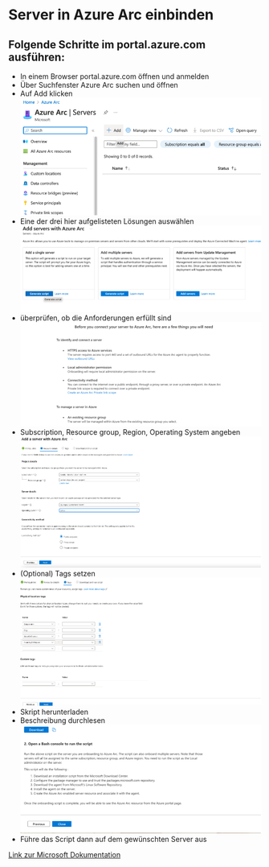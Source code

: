 # Server in Azure Arc einbinden

## Folgende Schritte im portal.azure.com ausführen:
- In einem Browser portal.azure.com öffnen und anmelden
- Über Suchfenster Azure Arc suchen und öffnen
- Auf Add klicken
![](https://raw.githubusercontent.com/constantin-koenig/azurearc-test/main/docs/media/einbindungArc/schritt8.png)
- Eine der drei hier aufgelisteten Lösungen auswählen
![](https://raw.githubusercontent.com/constantin-koenig/azurearc-test/main/docs/media/einbindungArc/schritt9.png)
- überprüfen, ob die Anforderungen erfüllt sind
![](https://raw.githubusercontent.com/constantin-koenig/azurearc-test/main/docs/media/einbindungArc/schritt10.png)
- Subscription, Resource group, Region, Operating System angeben
![](https://raw.githubusercontent.com/constantin-koenig/azurearc-test/main/docs/media/einbindungArc/schritt11.png)
- (Optional) Tags setzen
![](https://raw.githubusercontent.com/constantin-koenig/azurearc-test/main/docs/media/einbindungArc/schritt12.png)
- Skript herunterladen
- Beschreibung durchlesen
![](https://raw.githubusercontent.com/constantin-koenig/azurearc-test/main/docs/media/einbindungArc/schritt14.png)
- Führe das Script dann auf dem gewünschten Server aus

[Link zur Microsoft Dokumentation](https://learn.microsoft.com/en-us/azure/azure-arc/servers/learn/quick-enable-hybrid-vm)
